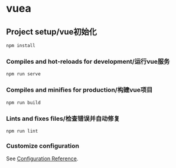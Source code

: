# vuea

## Project setup/vue初始化
```
npm install
```

### Compiles and hot-reloads for development/运行vue服务
```
npm run serve
```

### Compiles and minifies for production/构建vue项目
```
npm run build
```

### Lints and fixes files/检查错误并自动修复
```
npm run lint
```

### Customize configuration
See [Configuration Reference](https://cli.vuejs.org/config/).
